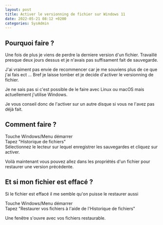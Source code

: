 ```yaml
---
layout: post
title: Activer le versionning de fichier sur Windows 11
date: 2022-05-21 08:12 +0200
categories: SysAdmin
---
```


## Pourquoi faire ?

Une fois de plus je viens de perdre la derniere version d'un fichier. Travaillé presque deux jours dessus et je n'avais pas suffisament fait de sauvegarde.

J'ai vraiment pas envie de recommencer car je me souviens plus de ce que j'ai fais ect ... Bref je laisse tomber et je decide d'activer le versionning de fichier.

Je ne sais pas si c'est possible de le faire avec Linux ou macOS mais actuellement j'utilise Windows.

Je vous conseil donc de l'activer sur un autre disque si vous ne l'avez pas déjà fait.

## Comment faire ?

Touche Windows/Menu démarrer   
Tapez "Historique de fichiers"   
Sélectionnez le lecteur sur lequel enregistrer les sauvegardes et cliquez sur activer.

Voilà maintenant vous pouvez allez dans les propriétés d'un fichier pour restaurer une version précédente.


## Et si mon fichier est effacé ?

Si le fichier est effacé il me semble qu'on puisse le restaurer aussi

Touche Windows/Menu démarrer   
Tapez "Restaurer vos fichiers à l'aide de l'Historique de fichiers"

Une fenêtre s'ouvre avec vos fichiers restaurable.
